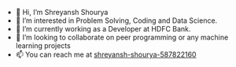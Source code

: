 - 👋 Hi, I’m Shreyansh Shourya
- 👀 I’m interested in Problem Solving, Coding and  Data Science.
- 🌱 I’m currently working as a Developer at HDFC Bank.
- 💞️ I’m looking to collaborate on peer programming or any machine learning projects
- 📫 You can reach me at [shreyansh-shourya-587822160](https://www.linkedin.com/in/shreyansh-shourya-587822160/)

<!---
SSHOURYA701/SSHOURYA701 is a ✨ special ✨ repository because its `README.md` (this file) appears on your GitHub profile.
You can click the Preview link to take a look at your changes.
--->
